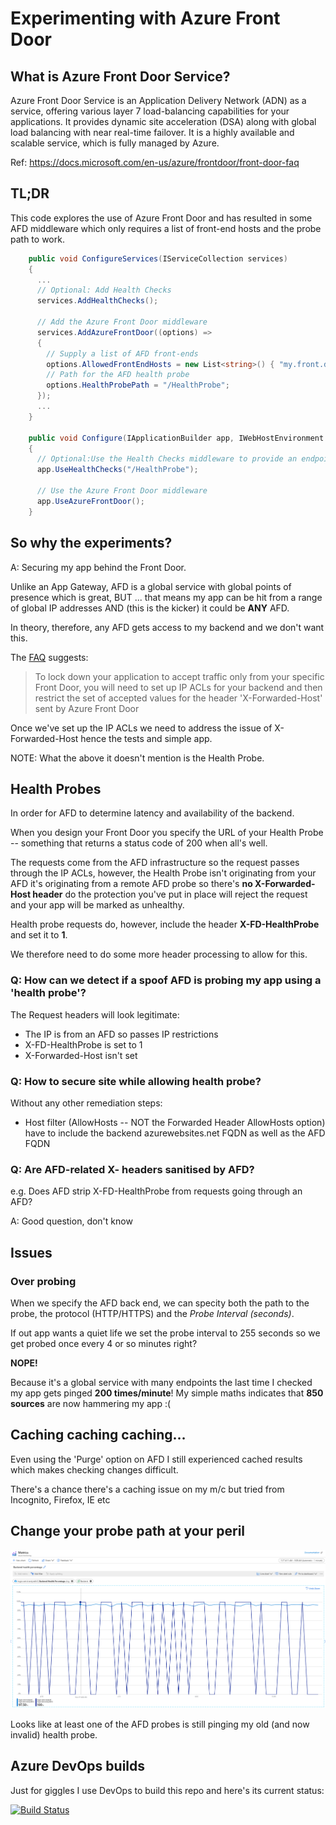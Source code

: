 # Experimenting with Azure Front Door

## What is Azure Front Door Service?

Azure Front Door Service is an Application Delivery Network (ADN) as a service, offering various layer 7 load-balancing capabilities for your applications. It provides dynamic site acceleration (DSA) along with global load balancing with near real-time failover. It is a highly available and scalable service, which is fully managed by Azure.

Ref: <https://docs.microsoft.com/en-us/azure/frontdoor/front-door-faq>

## TL;DR

This code explores the use of Azure Front Door and has resulted in some AFD middleware which only requires a list of front-end hosts and the probe path to work.

``` csharp
    public void ConfigureServices(IServiceCollection services)
    {
      ...
      // Optional: Add Health Checks
      services.AddHealthChecks();

      // Add the Azure Front Door middleware
      services.AddAzureFrontDoor((options) =>
      {
        // Supply a list of AFD front-ends
        options.AllowedFrontEndHosts = new List<string>() { "my.front.door.net" };
        // Path for the AFD health probe
        options.HealthProbePath = "/HealthProbe";
      });
      ...
    }

    public void Configure(IApplicationBuilder app, IWebHostEnvironment env, IAppRepository appRepository)
    {
      // Optional:Use the Health Checks middleware to provide an endpoint for the AFD probe
      app.UseHealthChecks("/HealthProbe");

      // Use the Azure Front Door middleware
      app.UseAzureFrontDoor();
    }

```

## So why the experiments?

A: Securing my app behind the Front Door.

Unlike an App Gateway, AFD is a global service with global points of presence which is great, BUT ... that means my app can be hit from a range of global IP addresses AND (this is the kicker) it could be **ANY** AFD.

In theory, therefore, any AFD gets access to my backend and we don't want this.

The [FAQ](https://docs.microsoft.com/en-us/azure/frontdoor/front-door-faq#how-do-i-lock-down-the-access-to-my-backend-to-only-azure-front-door) suggests:

> To lock down your application to accept traffic only from your specific Front Door, you will need to set up IP ACLs for your backend and then restrict the set of accepted values for the header 'X-Forwarded-Host' sent by Azure Front Door

Once we've set up the IP ACLs we need to address the issue of X-Forwarded-Host hence the tests and simple app.

NOTE: What the above it doesn't mention is the Health Probe.

## Health Probes

In order for AFD to determine latency and availability of the backend.

When you design your Front Door you specify the URL of your Health Probe -- something that returns a status code of 200 when all's well.

The requests come from the AFD infrastructure so the request passes through the IP ACLs, however, the Health Probe isn't originating from your AFD it's originating from a remote AFD probe so there's **no X-Forwarded-Host header** do the protection you've put in place will reject the request and your app will be marked as unhealthy.

Health probe requests do, however, include the header **X-FD-HealthProbe** and set it to **1**.

We therefore need to do some more header processing to allow for this.

### Q: How can we detect if a **spoof** AFD is probing my app using a 'health probe'?

The Request headers will look legitimate:

* The IP is from an AFD so passes IP restrictions
* X-FD-HealthProbe is set to 1
* X-Forwarded-Host isn't set

### Q: How to secure site while allowing health probe?

Without any other remediation steps:

* Host filter (AllowHosts -- NOT the Forwarded Header AllowHosts option) have to include the backend azurewebsites.net FQDN as well as the AFD FQDN

### Q: Are AFD-related X- headers sanitised by AFD?

e.g. Does AFD strip X-FD-HealthProbe from requests going through an AFD?

A: Good question, don't know

## Issues

### Over probing

When we specify the AFD back end, we can specity both the path to the probe, the protocol (HTTP/HTTPS) and the *Probe Interval (seconds)*.

If out app wants a quiet life we set the probe interval to 255 seconds so we get probed once every 4 or so minutes right?

**NOPE!**

Because it's a global service with many endpoints the last time I checked my app gets pinged **200 times/minute**!  My simple maths indicates that **850 sources** are now hammering my app :(

## Caching caching caching…

Even using the 'Purge' option on AFD I still experienced cached results which makes checking changes difficult.

There's a chance there's a caching issue on my m/c but tried from Incognito, Firefox, IE etc

## Change your probe path at your peril

![Bouncing Health Probe](readme/Bouncing%20Probe%20Health.png "Bouncing Health Probe")

Looks like at least one of the AFD probes is still pinging my old (and now invalid) health probe.

## Azure DevOps builds

Just for giggles I use DevOps to build this repo and here's its current status:

[![Build Status](https://corp-willistowerswatson.visualstudio.com/CET%20Tools/_apis/build/status/ITCGIO-CET-D-AndyRAFD2-AS%20-%20CI?branchName=master)](https://corp-willistowerswatson.visualstudio.com/CET%20Tools/_build/latest?definitionId=15&branchName=master)